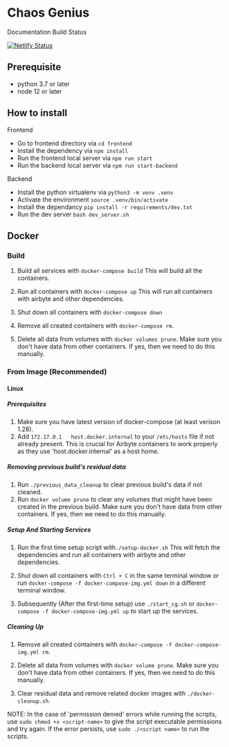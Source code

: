 # Chaos Genius

Documentation Build Status

[![Netlify Status](https://api.netlify.com/api/v1/badges/1a934fc6-f09d-46ab-9ce5-3a521323b2b6/deploy-status)](https://app.netlify.com/sites/practical-wescoff-5294ef/deploys)

## Prerequisite

- python 3.7 or later
- node 12 or later


## How to install

Frontend

- Go to frontend directory via `cd frontend`
- Install the dependency via `npm install`
- Run the frontend local server via `npm run start`
- Run the backend local server via `npm run start-backend`


Backend

- Install the python virtualenv via `python3 -m venv .venv`
- Activate the environment `source .venv/bin/activate`
- Install the dependancy `pip install -r requirements/dev.txt`
- Run the dev server `bash dev_server.sh`



## Docker

### Build 

1. Build all services with `docker-compose build`
   This will build all the containers.

2. Run all containers with `docker-compose up`
   This will run all containers with airbyte and other dependencies.

3. Shut down all containers with `docker-compose down`

4.  Remove all created containers with `docker-compose rm`.

5. Delete all data from volumes with `docker volumes prune`. 
   Make sure you don't have data from other containers. If yes, then we need to do this manually.

### From Image (Recommended)

#### Linux
##### Prerequisites
1. Make sure you have latest version of docker-compose (at least verison 1.28).
2. Add `172.17.0.1   host.docker.internal` to your `/etc/hosts` file if not already present. This is crucial for Airbyte containers to work properly as they use 'host.docker.internal' as a host home.

##### Removing previous build's residual data
1. Run `./previous_data_cleanup` to clear previous build's data if not cleaned.
2. Run `docker volume prune` to clear any volumes that might have been created in the previous build. Make sure you don't have data from other containers. If yes, then we need to do this manually.

##### Setup And Starting Services
1. Run the first time setup script with`./setup-docker.sh`
   This will fetch the dependencies and run all containers with airbyte and other dependencies.

2. Shut down all containers with `Ctrl + C` in the same terminal window or run `docker-compose -f docker-compose-img.yml down` in a different terminal window.

3. Subsequently (After the first-time setup) use `./start_cg.sh` or `docker-compose -f docker-compose-img.yml up` to start up the services.

##### Cleaning Up
1. Remove all created containers with `docker-compose -f docker-compose-img.yml rm`.

2. Delete all data from volumes with `docker volume prune`.
   Make sure you don't have data from other containers. If yes, then we need to do this manually.

3. Clear residual data and remove related docker images with `./docker-cleanup.sh`. 

NOTE: In the case of 'permission denied' errors while running the scripts, use `sudo chmod +x <script-name>` to give the script executable permissions and try again. If the error persists, use `sudo ./<script name>` to run the scripts.
